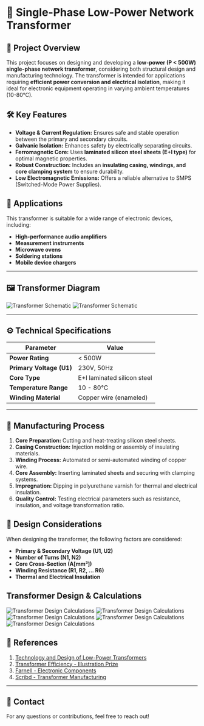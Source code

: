 # 📡 Single-Phase Low-Power Network Transformer

## 📌 Project Overview
This project focuses on designing and developing a **low-power (P < 500W) single-phase network transformer**, considering both structural design and manufacturing technology. The transformer is intended for applications requiring **efficient power conversion and electrical isolation**, making it ideal for electronic equipment operating in varying ambient temperatures (10-80°C).

## 🛠 Key Features
- **Voltage & Current Regulation:** Ensures safe and stable operation between the primary and secondary circuits.
- **Galvanic Isolation:** Enhances safety by electrically separating circuits.
- **Ferromagnetic Core:** Uses **laminated silicon steel sheets (E+I type)** for optimal magnetic properties.
- **Robust Construction:** Includes an **insulating casing, windings, and core clamping system** to ensure durability.
- **Low Electromagnetic Emissions:** Offers a reliable alternative to SMPS (Switched-Mode Power Supplies).

## 🎯 Applications
This transformer is suitable for a wide range of electronic devices, including:
- **High-performance audio amplifiers**
- **Measurement instruments**
- **Microwave ovens**
- **Soldering stations**
- **Mobile device chargers**

---

## 🖼 Transformer Diagram

![Transformer Schematic](images/2509f1ba-adae-4f95-945f-fc2db45798b4.png)
![Transformer Schematic](images/93efd01a-bcfe-4927-aa6b-62450b451120.png)

---

## ⚙️ Technical Specifications
| Parameter | Value |
|-----------|-------|
| **Power Rating** | < 500W |
| **Primary Voltage (U1)** | 230V, 50Hz |
| **Core Type** | E+I laminated silicon steel |
| **Temperature Range** | 10 - 80°C |
| **Winding Material** | Copper wire (enameled) |

---

## 🔧 Manufacturing Process
1. **Core Preparation:** Cutting and heat-treating silicon steel sheets.
2. **Casing Construction:** Injection molding or assembly of insulating materials.
3. **Winding Process:** Automated or semi-automated winding of copper wire.
4. **Core Assembly:** Inserting laminated sheets and securing with clamping systems.
5. **Impregnation:** Dipping in polyurethane varnish for thermal and electrical insulation.
6. **Quality Control:** Testing electrical parameters such as resistance, insulation, and voltage transformation ratio.

## 📏 Design Considerations
When designing the transformer, the following factors are considered:
- **Primary & Secondary Voltage (U1, U2)**
- **Number of Turns (N1, N2)**
- **Core Cross-Section (A[mm²])**
- **Winding Resistance (R1, R2, ... R6)**
- **Thermal and Electrical Insulation**

## Transformer Design & Calculations

![Transformer Design Calculations](images/2509f1ba-adae-4f95-945f-fc2db45798b4.png)
![Transformer Design Calculations](images/a86b25df-d01a-4b63-a6d3-8e287d85b6e3.png)
![Transformer Design Calculations](images/f2783381-6a92-4b3b-a659-738fdcef9a02.png)
![Transformer Design Calculations](images/a86b25df-d01a-4b63-a6d3-8e287d85b6e3.png)
![Transformer Design Calculations](images/a86b25df-d01a-4b63-a6d3-8e287d85b6e3.png)


## 📘 References
1. [Technology and Design of Low-Power Transformers](https://curs.upb.ro/2023/pluginfile.php/211801/mod_folder/content/0/Tehnologia%20si%20proiectarea%20transformatorului.pdf)
2. [Transformer Efficiency - Illustration Prize](https://illustrationprize.com/ro/694-transformer-efficiency.html)
3. [Farnell - Electronic Components](https://ro.farnell.com/)
4. [Scribd - Transformer Manufacturing](https://www.scribd.com/doc/58454244/Proiectarea-Transformatorului-de-Mica-Putere)

---

## 📩 Contact
For any questions or contributions, feel free to reach out!
